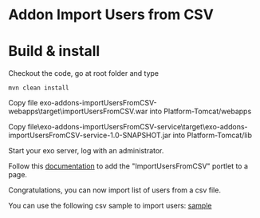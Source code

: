 Addon Import Users from CSV
=============================


Build & install
=================

Checkout the code, go at root folder and type 

    mvn clean install
  

Copy file exo-addons-importUsersFromCSV-webapps\target\importUsersFromCSV.war into Platform-Tomcat/webapps

Copy file\exo-addons-importUsersFromCSV-service\target\exo-addons-importUsersFromCSV-service-1.0-SNAPSHOT.jar into Platform-Tomcat/lib

Start your exo server, log with an administrator.

Follow this [documentation](http://docs.exoplatform.com/public/index.jsp?topic=%2FPLF42%2FPLFDevGuide.DevelopingApplications.DevelopingPortlet.Deployment.UI.html) to add the "ImportUsersFromCSV" portlet to a page.

Congratulations, you can now import list of users from a csv file.

You can use the following csv sample to import users: [sample](https://raw.githubusercontent.com/exo-addons/import-users-csv/master/assets/sample.csv)
